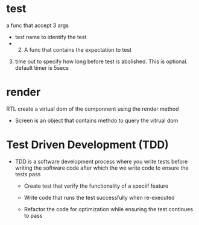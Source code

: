 # test

a func that accept 3 args

- test name to identify the test
- 2. A func that contains the expectation to test

3.  time out to specify how long before test is abolished. This is optional. default timer is 5secs

# render

RTL create a virtual dom of the componnent using the render method

- Screen is an object that contains methdo to query the vitrual dom

# Test Driven Development (TDD)

- TDD is a software development process where you write tests before writing the software code after which the we write code to ensure the tests pass

  - Create test that verify the functionality of a speciif feature

  - Write code that runs the test successfully when re-executed

  - Refactor the code for optimization while ensuring the test continues to pass
